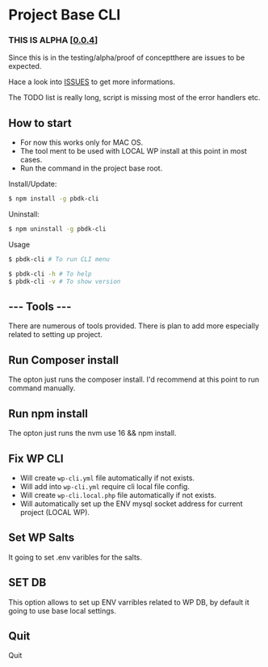 # Project Base CLI 

### THIS IS ALPHA [[0.0.4](https://github.com/isuke01/dk-cli)]

Since this is in the testing/alpha/proof of conceptthere are issues to be expected.

Hace a look into [ISSUES](https://github.com/isuke01/dk-cli/issues) to get more informations.

The TODO list is really long, script is missing most of the error handlers etc.

## How to start
- For now this works only for MAC OS.
- The tool ment to be used with LOCAL WP install at this point in most cases.
- Run the command in the project base root.

Install/Update: 

```bash
$ npm install -g pbdk-cli
```

Uninstall: 

```bash
$ npm uninstall -g pbdk-cli
```

Usage

```bash
$ pbdk-cli # To run CLI menu

$ pbdk-cli -h # To help
$ pbdk-cli -v # To show version
```

## --- Tools ---
There are numerous of tools provided. There is plan to add more especially related to setting up project.

## Run Composer install
The opton just runs the composer install. 
I'd recommend at this point to run command manually.

## Run npm install
The opton just runs the nvm use 16 && npm install. 

## Fix WP CLI
- Will create `wp-cli.yml` file automatically if not exists.
- Will add into `wp-cli.yml` require cli local file config.
- Will create `wp-cli.local.php` file automatically if not exists.
- Will automatically set up the ENV mysql socket address for current project (LOCAL WP).

## Set WP Salts
It going to set .env varibles for the salts.

## SET DB
This option allows to set up ENV varribles related to WP DB, by default it going to use base local settings.

## Quit
Quit
